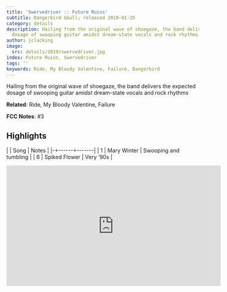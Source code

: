 ```yaml
---
title: 'Swervedriver :: Future Ruins'
subtitle: Dangerbird &bull; released 2019-01-25
category: details
description: Hailing from the original wave of shoegaze, the band delivers the expected
  dosage of swooping guitar amidst dream-state vocals and rock rhythms
author: jclacking
image:
  src: details/2019/swervedriver.jpg
index: Future Ruins, Swervedriver
tags: ''
keywords: Ride, My Bloody Valentine, Failure, Dangerbird
---
```

Hailing from the original wave of shoegaze, the band delivers the expected dosage of swooping guitar amidst dream-state vocals and rock rhythms<!--more-->

**Related**: Ride, My Bloody Valentine, Failure

**FCC Notes**: #3

## Highlights

| | Song | Notes |
|-+------+-------|
| 1 | Mary Winter | Swooping and tumbling |
| 6 | Spiked Flower | Very ‘90s |

<div class="tlo-detail-video"><iframe width="560" height="315" src="https://www.youtube.com/embed/HVBsk10R_tA" frameborder="0" allow="autoplay; encrypted-media" allowfullscreen></iframe></div>

